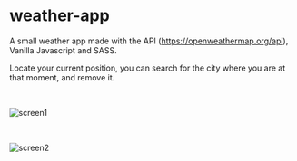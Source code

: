# weather-app

A small weather app made with the API (https://openweathermap.org/api), Vanilla Javascript and SASS.
 
Locate your current position, you can search for the city where you are at that moment, and remove it.

<br>

![screen1](https://user-images.githubusercontent.com/43547833/63328197-028aad00-c330-11e9-9b78-78e9621094e9.png)

<br>

![screen2](https://user-images.githubusercontent.com/43547833/63328204-05859d80-c330-11e9-8677-9b896e8d5305.png)

